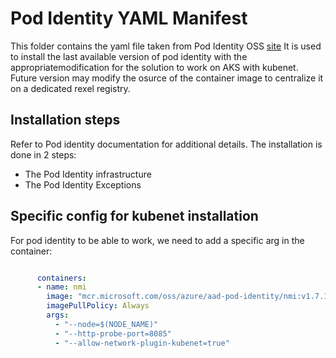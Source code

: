 # Pod Identity YAML Manifest

This folder contains the yaml file taken from Pod Identity OSS [site](https://azure.github.io/aad-pod-identity/docs/getting-started/installation/)
It is used to install the last available version of pod identity with the appropriatemodification for the solution to work on AKS with kubenet.
Future version may modify the osurce of the container image to centralize it on a dedicated rexel registry.

## Installation steps

Refer to Pod identity documentation for additional details.
The installation is done in 2 steps: 

- The Pod Identity infrastructure
- The Pod Identity Exceptions

## Specific config for kubenet installation

For pod identity to be able to work, we need to add a specific arg in the container: 

```yaml

      containers:
      - name: nmi
        image: "mcr.microsoft.com/oss/azure/aad-pod-identity/nmi:v1.7.1"
        imagePullPolicy: Always
        args:
          - "--node=$(NODE_NAME)"
          - "--http-probe-port=8085"
          - "--allow-network-plugin-kubenet=true"

```